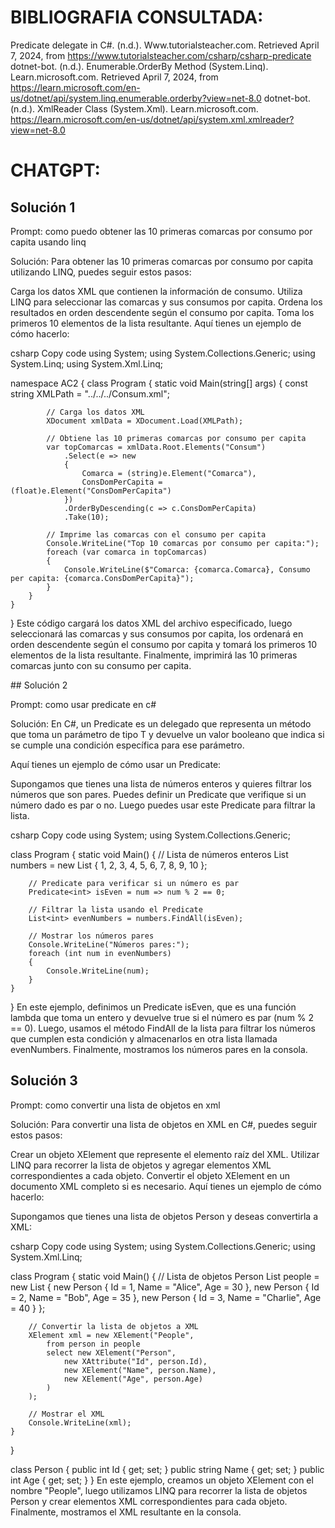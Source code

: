 # BIBLIOGRAFIA CONSULTADA:

Predicate delegate in C#. (n.d.). Www.tutorialsteacher.com. Retrieved April 7, 2024, from https://www.tutorialsteacher.com/csharp/csharp-predicate
dotnet-bot. (n.d.). Enumerable.OrderBy Method (System.Linq). Learn.microsoft.com. Retrieved April 7, 2024, from https://learn.microsoft.com/en-us/dotnet/api/system.linq.enumerable.orderby?view=net-8.0
dotnet-bot. (n.d.). XmlReader Class (System.Xml). Learn.microsoft.com. https://learn.microsoft.com/en-us/dotnet/api/system.xml.xmlreader?view=net-8.0

# CHATGPT:

## Solución 1

Prompt: como puedo obtener las 10 primeras comarcas por consumo por capita usando linq

Solución: 
Para obtener las 10 primeras comarcas por consumo por capita utilizando LINQ, puedes seguir estos pasos:

Carga los datos XML que contienen la información de consumo.
Utiliza LINQ para seleccionar las comarcas y sus consumos por capita.
Ordena los resultados en orden descendente según el consumo por capita.
Toma los primeros 10 elementos de la lista resultante.
Aquí tienes un ejemplo de cómo hacerlo:

csharp
Copy code
using System;
using System.Collections.Generic;
using System.Linq;
using System.Xml.Linq;

namespace AC2
{
    class Program
    {
        static void Main(string[] args)
        {
            const string XMLPath = "../../../Consum.xml";

            // Carga los datos XML
            XDocument xmlData = XDocument.Load(XMLPath);

            // Obtiene las 10 primeras comarcas por consumo per capita
            var topComarcas = xmlData.Root.Elements("Consum")
                .Select(e => new
                {
                    Comarca = (string)e.Element("Comarca"),
                    ConsDomPerCapita = (float)e.Element("ConsDomPerCapita")
                })
                .OrderByDescending(c => c.ConsDomPerCapita)
                .Take(10);

            // Imprime las comarcas con el consumo per capita
            Console.WriteLine("Top 10 comarcas por consumo per capita:");
            foreach (var comarca in topComarcas)
            {
                Console.WriteLine($"Comarca: {comarca.Comarca}, Consumo per capita: {comarca.ConsDomPerCapita}");
            }
        }
    }
}
Este código cargará los datos XML del archivo especificado, luego seleccionará las comarcas y sus consumos por capita, los ordenará en orden descendente según el consumo por capita y tomará los primeros 10 elementos de la lista resultante. Finalmente, imprimirá las 10 primeras comarcas junto con su consumo per capita.

## Solución 2 

Prompt: como usar predicate en c#

Solución: 
En C#, un Predicate es un delegado que representa un método que toma un parámetro de tipo T y devuelve un valor booleano que indica si se cumple una condición específica para ese parámetro.

Aquí tienes un ejemplo de cómo usar un Predicate:

Supongamos que tienes una lista de números enteros y quieres filtrar los números que son pares. Puedes definir un Predicate que verifique si un número dado es par o no. Luego puedes usar este Predicate para filtrar la lista.

csharp
Copy code
using System;
using System.Collections.Generic;

class Program
{
    static void Main()
    {
        // Lista de números enteros
        List<int> numbers = new List<int> { 1, 2, 3, 4, 5, 6, 7, 8, 9, 10 };

        // Predicate para verificar si un número es par
        Predicate<int> isEven = num => num % 2 == 0;

        // Filtrar la lista usando el Predicate
        List<int> evenNumbers = numbers.FindAll(isEven);

        // Mostrar los números pares
        Console.WriteLine("Números pares:");
        foreach (int num in evenNumbers)
        {
            Console.WriteLine(num);
        }
    }
}
En este ejemplo, definimos un Predicate<int> isEven, que es una función lambda que toma un entero y devuelve true si el número es par (num % 2 == 0). Luego, usamos el método FindAll de la lista para filtrar los números que cumplen esta condición y almacenarlos en otra lista llamada evenNumbers. Finalmente, mostramos los números pares en la consola.


## Solución 3

Prompt: como convertir una lista de objetos en xml

Solución: Para convertir una lista de objetos en XML en C#, puedes seguir estos pasos:

Crear un objeto XElement que represente el elemento raíz del XML.
Utilizar LINQ para recorrer la lista de objetos y agregar elementos XML correspondientes a cada objeto.
Convertir el objeto XElement en un documento XML completo si es necesario.
Aquí tienes un ejemplo de cómo hacerlo:

Supongamos que tienes una lista de objetos Person y deseas convertirla a XML:

csharp
Copy code
using System;
using System.Collections.Generic;
using System.Xml.Linq;

class Program
{
    static void Main()
    {
        // Lista de objetos Person
        List<Person> people = new List<Person>
        {
            new Person { Id = 1, Name = "Alice", Age = 30 },
            new Person { Id = 2, Name = "Bob", Age = 35 },
            new Person { Id = 3, Name = "Charlie", Age = 40 }
        };

        // Convertir la lista de objetos a XML
        XElement xml = new XElement("People",
            from person in people
            select new XElement("Person",
                new XAttribute("Id", person.Id),
                new XElement("Name", person.Name),
                new XElement("Age", person.Age)
            )
        );

        // Mostrar el XML
        Console.WriteLine(xml);
    }
}

class Person
{
    public int Id { get; set; }
    public string Name { get; set; }
    public int Age { get; set; }
}
En este ejemplo, creamos un objeto XElement con el nombre "People", luego utilizamos LINQ para recorrer la lista de objetos Person y crear elementos XML correspondientes para cada objeto. Finalmente, mostramos el XML resultante en la consola.
